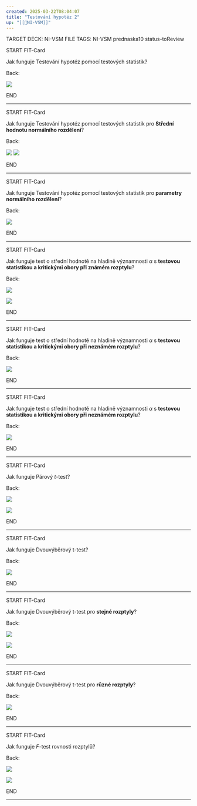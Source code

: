 ```yaml
---
created: 2025-03-22T08:04:07
title: "Testování hypotéz 2"
up: "[[📖NI-VSM]]"
---
```


TARGET DECK: NI-VSM
FILE TAGS: NI-VSM prednaska10 status-toReview


START
FIT-Card

Jak funguje Testování hypotéz pomocí testových statistik?

Back:

![](../../Assets/Pasted%20image%2020250322080446.png)

END

---


START
FIT-Card

Jak funguje Testování hypotéz pomocí testových statistik pro **Střední hodnotu normálního rozdělení**?

Back:

![](../../Assets/Pasted%20image%2020250322080544.png)
![](../../Assets/Pasted%20image%2020250322080555.png)

END

---


START
FIT-Card

Jak funguje Testování hypotéz pomocí testových statistik pro **parametry normálního rozdělení**?

Back:

![](../../Assets/Pasted%20image%2020250322080623.png)

END

---


START
FIT-Card

Jak funguje test o střední hodnotě na hladině významnosti $\alpha$ s **testovou statistikou a kritickými obory při známém rozptylu**?

Back:

![](../../Assets/Pasted%20image%2020250322080717.png)

<!-- ExerciseStart -->
![](../../Assets/Pasted%20image%2020250322080818.png)
<!-- ExerciseEnd -->


END

---


START
FIT-Card

Jak funguje test o střední hodnotě na hladině významnosti $\alpha$ s **testovou statistikou a kritickými obory při neznámém rozptylu**?

Back:

![](../../Assets/Pasted%20image%2020250322080731.png)

END

---


START
FIT-Card

Jak funguje test o střední hodnotě na hladině významnosti $\alpha$ s **testovou statistikou a kritickými obory při neznámém rozptylu**?

Back:

![](../../Assets/Pasted%20image%2020250322080751.png)

END

---


START
FIT-Card

Jak funguje Párový $t$-test?

Back:

![](../../Assets/Pasted%20image%2020250322080839.png)

<!-- ExerciseStart -->
![](../../Assets/Pasted%20image%2020250322080846.png)
<!-- ExerciseEnd -->


END

---


START
FIT-Card

Jak funguje Dvouvýběrový t-test?

Back:

![](../../Assets/Pasted%20image%2020250322080904.png)

END

---


START
FIT-Card

Jak funguje Dvouvýběrový t-test pro **stejné rozptyly**?

Back:

![](../../Assets/Pasted%20image%2020250322080926.png)

<!-- ExerciseStart -->
![](../../Assets/Pasted%20image%2020250322081003.png)
<!-- ExerciseEnd -->


END

---


START
FIT-Card

Jak funguje Dvouvýběrový t-test pro **různé rozptyly**?

Back:

![](../../Assets/Pasted%20image%2020250322080940.png)

END

---


START
FIT-Card

Jak funguje $F$-test rovnosti rozptylů?

Back:

![](../../Assets/Pasted%20image%2020250322081022.png)

<!-- ExerciseStart -->
![](../../Assets/Pasted%20image%2020250322081032.png)
<!-- ExerciseEnd -->

END

---
